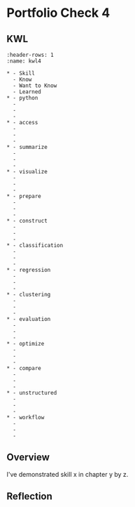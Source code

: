 # Portfolio Check 4

## KWL

<!-- complete the first three columns when instructed; complete the learned column in your portfolio submission -->
```{list-table} Portfolio 4 KWL Chart
:header-rows: 1
:name: kwl4

* - Skill
  - Know
  - Want to Know
  - Learned
* - python
  -
  -
  -
* - access
  -
  -
  -
* - summarize
  -
  -
  -
* - visualize
  -
  -
  -
* - prepare
  -
  -
  -
* - construct
  -
  -
  -
* - classification
  -
  -
  -
* - regression
  -
  -
  -
* - clustering
  -
  -
  -
* - evaluation
  -
  -
  -
* - optimize
  -
  -
  -
* - compare
  -
  -
  -
* - unstructured
  -
  -
  -
* - workflow
  -
  -
  -
```


## Overview

<!-- write sentences like this for each skill you want assessed (of those eligible for this check) -->
I've demonstrated skill x in chapter y by z.


## Reflection

<!-- write a few sentences about any challenges you had -->



<!-- write a few sentences on what was most/least interesting -->
